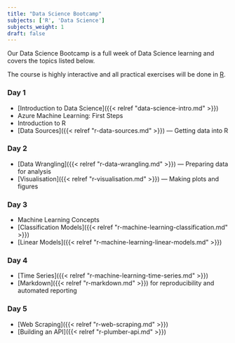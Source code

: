 ```yaml
---
title: "Data Science Bootcamp"
subjects: ['R', 'Data Science']
subjects_weight: 1
draft: false
---
```


<!--
https://datasciencedojo.com/bootcamp/curriculum/
-->

Our Data Science Bootcamp is a full week of Data Science learning and covers the topics listed below.

The course is highly interactive and all practical exercises will be done in [R](https://www.r-project.org/).

### Day 1

- [Introduction to Data Science]({{< relref "data-science-intro.md" >}})
- Azure Machine Learning: First Steps
- Introduction to R
- [Data Sources]({{< relref "r-data-sources.md" >}}) &mdash; Getting data into R

### Day 2

- [Data Wrangling]({{< relref "r-data-wrangling.md" >}}) &mdash; Preparing data for analysis
- [Visualisation]({{< relref "r-visualisation.md" >}}) &mdash; Making plots and figures

### Day 3

- Machine Learning Concepts
- [Classification Models]({{< relref "r-machine-learning-classification.md" >}})
- [Linear Models]({{< relref "r-machine-learning-linear-models.md" >}})

### Day 4

- [Time Series]({{< relref "r-machine-learning-time-series.md" >}})
- [Markdown]({{< relref "r-markdown.md" >}}) for reproducibility and automated reporting

### Day 5

- [Web Scraping]({{< relref "r-web-scraping.md" >}})
- [Building an API]({{< relref "r-plumber-api.md" >}})


<!--
- Ensembles, Bagging and Boosting
- Cross Validation and Tuning
- Unsupervised Learning
- Text Analysis
- Recommendation Engines
-->